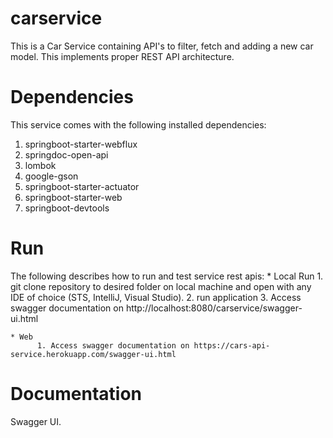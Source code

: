 # carservice
This is a Car Service containing API's to filter, fetch and adding a new car model. This implements proper REST API architecture.

# Dependencies

This service comes with the following installed dependencies: 

1. springboot-starter-webflux
2. springdoc-open-api
3. lombok
4. google-gson
5. springboot-starter-actuator
6. springboot-starter-web
7. springboot-devtools

# Run
The following describes how to run and test service rest apis:
    * Local Run
          1. git clone repository to desired folder on local machine and open with any IDE of choice (STS, IntelliJ, Visual Studio).
          2. run application
          3. Access swagger documentation on http://localhost:8080/carservice/swagger-ui.html
          
    * Web
          1. Access swagger documentation on https://cars-api-service.herokuapp.com/swagger-ui.html

# Documentation

Swagger UI.
